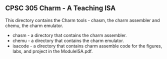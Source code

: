 ## CPSC 305 Charm - A Teaching ISA

This directory contains the Charm tools - chasm, the charm assembler and chemu, the charm emulator.

* chasm - a directory that contains the charm assembler.
* chemu - a directory that contains the charm emulator.
* isacode - a directory that contains charm assemble code for the figures, labs, and project in the ModuleISA.pdf.
